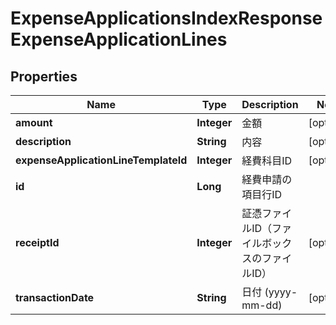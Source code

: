 

# ExpenseApplicationsIndexResponseExpenseApplicationLines


## Properties

Name | Type | Description | Notes
------------ | ------------- | ------------- | -------------
**amount** | **Integer** | 金額 |  [optional]
**description** | **String** | 内容 |  [optional]
**expenseApplicationLineTemplateId** | **Integer** | 経費科目ID |  [optional]
**id** | **Long** | 経費申請の項目行ID | 
**receiptId** | **Integer** | 証憑ファイルID（ファイルボックスのファイルID） |  [optional]
**transactionDate** | **String** | 日付 (yyyy-mm-dd) |  [optional]



